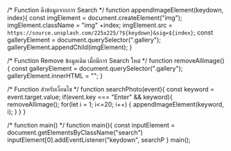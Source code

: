 
/* Function ดึงข้อมูลจากการ Search */
function appendImageElement(keydown, index){
    const imgElement = document.createElement("img");
    imgElement.className = "img" +index;
    imgElement.src = `https://source.unsplash.com/225x225/?${keydown}&sig=${index}`;
    const galleryElement = document.querySelector(".gallery");
    galleryElement.appendChild(imgElement);
}


/* Function Remove ข้อมูลเดิม เมื่อมีการ Search ใหม่ */
function removeAllimage() {
    const galleryElement = document.querySelector(".gallery");
    galleryElement.innerHTML = "";
}

/* Function สำหรับเงื่อนไข */
function searchPhoto(event){
    const keyword = event.target.value;
    if(event.key === "Enter" && keyword){
        removeAllimage();
        for(let i = 1; i<=20; i++) {
            appendImageElement(keyword, i);
        }
    }
}


/* function main() */
function main(){
    const inputElement = document.getElementsByClassName("search")
    inputElement[0].addEventListener("keydown", searchP
}
main();
